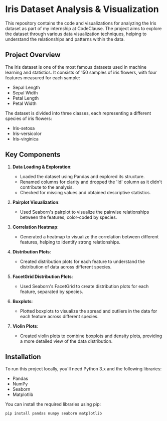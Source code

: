 # Iris Dataset Analysis & Visualization

This repository contains the code and visualizations for analyzing the Iris dataset as part of my internship at CodeClause. The project aims to explore the dataset through various data visualization techniques, helping to understand the relationships and patterns within the data.

## Project Overview

The Iris dataset is one of the most famous datasets used in machine learning and statistics. It consists of 150 samples of iris flowers, with four features measured for each sample:
- Sepal Length
- Sepal Width
- Petal Length
- Petal Width

The dataset is divided into three classes, each representing a different species of iris flowers:
- Iris-setosa
- Iris-versicolor
- Iris-virginica

## Key Components

1. **Data Loading & Exploration**:
   - Loaded the dataset using Pandas and explored its structure.
   - Renamed columns for clarity and dropped the 'Id' column as it didn't contribute to the analysis.
   - Checked for missing values and obtained descriptive statistics.

2. **Pairplot Visualization**:
   - Used Seaborn's pairplot to visualize the pairwise relationships between the features, color-coded by species.

3. **Correlation Heatmap**:
   - Generated a heatmap to visualize the correlation between different features, helping to identify strong relationships.

4. **Distribution Plots**:
   - Created distribution plots for each feature to understand the distribution of data across different species.

5. **FacetGrid Distribution Plots**:
   - Used Seaborn's FacetGrid to create distribution plots for each feature, separated by species.

6. **Boxplots**:
   - Plotted boxplots to visualize the spread and outliers in the data for each feature across different species.

7. **Violin Plots**:
   - Created violin plots to combine boxplots and density plots, providing a more detailed view of the data distribution.

## Installation

To run this project locally, you'll need Python 3.x and the following libraries:
- Pandas
- NumPy
- Seaborn
- Matplotlib

You can install the required libraries using pip:

```bash
pip install pandas numpy seaborn matplotlib

